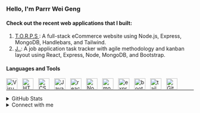 ### Hello, I'm Parrr Wei Geng

#### Check out the recent web applications that I built:
1. <a href="https://vast-gray-chinchilla-ring.cyclic.app/">T.O.R.P.S </a>: A full-stack eCommerce website using Node.js, Express, MongoDB, Handlebars, and Tailwind.
2. <a href="https://gleaming-llama-dacb05.netlify.app/">J..</a>: A job application task tracker with agile methodology and kanban layout using React, Express, Node, MongoDB, and Bootstrap.

#### Languages and Tools

 <img align="left" alt="Visual Studio Code" width="30px" style="padding-right:10px;" src="https://cdn.jsdelivr.net/gh/devicons/devicon/icons/vscode/vscode-original.svg"  />
 <img align="left" alt="HTML5" width="30px" style="padding-right:10px;" src="https://cdn.jsdelivr.net/gh/devicons/devicon/icons/html5/html5-original.svg" />
 <img align="left" alt="CSS3" width="30px" style="padding-right:10px;" src="https://cdn.jsdelivr.net/gh/devicons/devicon/icons/css3/css3-original.svg" />
 <img align="left" alt="JavaScript" width="30px" style="padding-right:10px;" src="https://cdn.jsdelivr.net/gh/devicons/devicon/icons/javascript/javascript-original.svg" />
 <img align="left" alt="react" width="30px" style="padding-right: 10px" src="https://cdn.jsdelivr.net/gh/devicons/devicon/icons/react/react-original.svg" />
 <img align="left" alt="Node.js" width="30px" style="padding-right: 10px" src="https://cdn.jsdelivr.net/gh/devicons/devicon/icons/nodejs/nodejs-original.svg" />
 <img align="left" alt="mongodb" width="30px" style="padding-right: 10px" src="https://cdn.jsdelivr.net/gh/devicons/devicon/icons/mongodb/mongodb-original.svg" />
 <img align="left" alt="express" width="30px" style="padding-right: 10px" src="https://cdn.jsdelivr.net/gh/devicons/devicon/icons/express/express-original.svg" />
 <img align="left" alt="bootstrap" width="30px" style="padding-right: 10px;" src="https://cdn.jsdelivr.net/gh/devicons/devicon/icons/bootstrap/bootstrap-original.svg" />
 <img align="left" alt="tailwindcss" width="30px" style="padding-right: 10px;" src="https://cdn.jsdelivr.net/gh/devicons/devicon/icons/tailwindcss/tailwindcss-original-wordmark.svg" />
 <img align="left" alt="GitHub" width="30px" style="padding-right:10px;" src="https://user-images.githubusercontent.com/3369400/139448065-39a229ba-4b06-434b-bc67-616e2ed80c8f.png" />
 <br />


---
<details>
 <summary>GitHub Stats</summary>
 <br />
 <img src="https://github-readme-stats.vercel.app/api/top-langs/?username=parrr-geng&layout=compact"/>
 <br />
</details>

<details>
 <summary>Connect with me</summary>
 <br />
 <a href="https://www.linkedin.com/in/parrr-wei-g-b222801a" target="_blank">
  <img alt="LinkedIn" width="50px" style="padding-right:10px;" src="https://cdn.jsdelivr.net/gh/devicons/devicon/icons/linkedin/linkedin-plain-wordmark.svg" />
 </a>
 <br />
</details>



